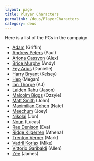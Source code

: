 ```yaml
---
layout: page
title: Player Characters
permalink: /deus/PlayerCharacters
category: deus
---
```

Here is a list of the PCs in the campaign.

* [Adam](CharPublicGriffin) (Griffin)
* [Andrew Peters](CharPublicPaul) (Paul)
* [Ariona Cassyon](CharPublicAlex) (Alex)
* [Brice Murphy](CharPublicAndy) (Andy)
* [Fey Arius](CharPublicDanielle) (Danielle)
* [Harry Bryant](CharPublicKelsey) (Kelsey)
* [Hep](CharPublicMegan) (Megan)
* [Ian Thorpe](CharPublicAJ) (AJ)
* [Laiden Rahu](CharPublicJason) (Jason)
* [Malcolm Biggs](CharPublicOzzyie) (Ozzyie)
* [Matt Smith](CharPublicJohn) (John)
* [Maximilian Cohen](CharPublicNate) (Nate)
* [Meechum](CharPublicJoey) (Joey)
* [Nikolai](CharPublicJon) (Jon)
* [Noun](CharPublicLucas) (Lucas)
* [Rae Denison](CharPublicEva) (Eva)
* [Ridge Kilgerren](CharPublicAthena) (Athena)
* [Trenton Verner](CharPublicMark) (Mark)
* [Vadril Korlax](CharPublicMike) (Mike)
* [Vittorio Garibaldi](CharPublicAllen) (Allen)
* [Zee](CharPublicJames) (James)
